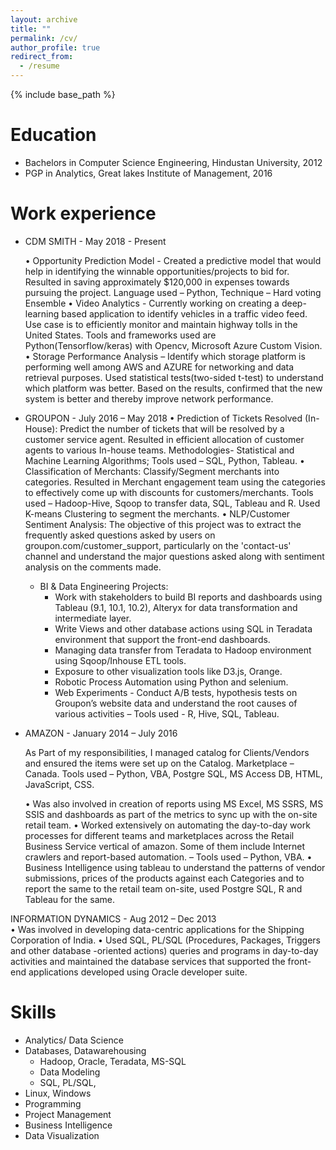 ```yaml
---
layout: archive
title: ""
permalink: /cv/
author_profile: true
redirect_from:
  - /resume
---
```


{% include base_path %}

Education
======
* Bachelors in Computer Science Engineering, Hindustan University, 2012
* PGP in Analytics, Great lakes Institute of Management, 2016

Work experience
======
* CDM SMITH - May 2018 - Present

   • Opportunity Prediction Model - Created a predictive model that would help in identifying the winnable opportunities/projects to bid for. Resulted in saving approximately $120,000 in expenses towards pursuing the project. Language used – Python, Technique – Hard voting Ensemble
   • Video Analytics - Currently working on creating a deep-learning based application to identify vehicles in a traffic video feed. Use case is to efficiently monitor and maintain highway tolls in the United States. Tools and frameworks used are Python(Tensorflow/keras) with Opencv, Microsoft Azure Custom Vision. 
   • Storage Performance Analysis – Identify which storage platform is performing well among AWS and AZURE for networking and data retrieval purposes. Used statistical tests(two-sided t-test) to understand which platform was better. Based on the results, confirmed that the new system is  better and thereby improve network performance.

 
* GROUPON -  July 2016 – May 2018
   • Prediction of Tickets Resolved (In-House): Predict the number of tickets that will be resolved by a customer service agent. Resulted in efficient allocation of customer agents to various In-house teams. Methodologies- Statistical and Machine Learning Algorithms; Tools used – SQL, Python, Tableau. 
   • Classification of Merchants: Classify/Segment merchants into categories. Resulted in Merchant engagement team using the categories to effectively come up with discounts for customers/merchants. Tools used – Hadoop-Hive, Sqoop to transfer data, SQL, Tableau and R. Used K-means Clustering  to segment the merchants.
   • NLP/Customer Sentiment Analysis: The objective of this project was to extract the frequently asked questions asked by users on groupon.com/customer_support, particularly on the 'contact-us' channel and understand the major questions asked along with sentiment analysis on the comments made.
    
  * BI & Data Engineering Projects:
      - Work with stakeholders to build BI reports and dashboards using Tableau (9.1,
        10.1, 10.2), Alteryx for data transformation and intermediate layer.
      - Write Views and other database actions using SQL in Teradata environment that
        support the front-end dashboards.
      - Managing data transfer from Teradata to Hadoop environment using Sqoop/Inhouse ETL tools.
      - Exposure to other visualization tools like D3.js, Orange.
      - Robotic Process Automation using Python and selenium.
      - Web Experiments - Conduct A/B tests, hypothesis tests on Groupon’s website data and understand the root causes of various               activities – Tools used - R, Hive, SQL, Tableau.

  
 * AMAZON  -   January 2014 – July 2016
 
    As Part of my responsibilities, I managed catalog for Clients/Vendors and ensured the items were set up on the Catalog. Marketplace – Canada. Tools used – Python,  VBA, Postgre SQL, MS Access DB, HTML, JavaScript, CSS.

    • Was also involved in creation of reports using MS Excel, MS SSRS, MS SSIS and dashboards as part of the metrics to sync up with the on-site retail team. 
    • Worked extensively on automating the day-to-day work processes for different teams and marketplaces across the Retail Business Service vertical of amazon. Some of them include Internet crawlers and report-based automation. – Tools used – Python, VBA.
    • Business Intelligence using tableau to understand the patterns of vendor submissions, prices of the products against each Categories and to report the same to the retail team on-site, used Postgre SQL, R and Tableau for the same.

  
  INFORMATION DYNAMICS    -  Aug 2012 – Dec 2013  
    • Was involved in developing data-centric applications for the Shipping Corporation of India.
    • Used SQL, PL/SQL (Procedures, Packages, Triggers and other database -oriented actions) queries and programs in day-to-day activities and maintained the database services that supported the front-end applications developed using Oracle developer suite.

  
Skills
======
* Analytics/ Data Science
* Databases, Datawarehousing
  * Hadoop, Oracle, Teradata, MS-SQL
  * Data Modeling
  * SQL, PL/SQL,
* Linux, Windows
* Programming
* Project Management
* Business Intelligence
* Data Visualization
